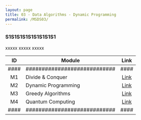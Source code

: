 ```yaml
---
layout: page
title: 03 - Data Algorithms - Dynamic Programming
permalink: /MSDS03/
---
```


<h3>S1S1S1S1S1S1S1S1S1</h3>

xxxxx xxxxx xxxxx

| ID | Module                     |Link|
|:--:|----------------------------|:--:|
|####|############################|####|
| M1 | Divide & Conquer           |[Link](/02-MSDS-Courses/MSDS03/M1/)|
| M2 | Dynamic Programming        |[Link](/02-MSDS-Courses/MSDS03/M2/)|
| M3 | Greedy Algorithms          |[Link](/02-MSDS-Courses/MSDS03/M3/)|
| M4 | Quantum Computing          |[Link](/02-MSDS-Courses/MSDS03/M4/)|
|####|############################|####|

